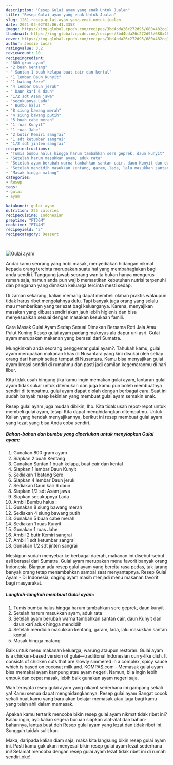 ```yaml
---
description: "Resep Gulai ayam yang enak Untuk Jualan"
title: "Resep Gulai ayam yang enak Untuk Jualan"
slug: 1261-resep-gulai-ayam-yang-enak-untuk-jualan
date: 2021-02-02T02:06:41.335Z
image: https://img-global.cpcdn.com/recipes/3bd4bda26c272d95/680x482cq70/gulai-ayam-foto-resep-utama.jpg
thumbnail: https://img-global.cpcdn.com/recipes/3bd4bda26c272d95/680x482cq70/gulai-ayam-foto-resep-utama.jpg
cover: https://img-global.cpcdn.com/recipes/3bd4bda26c272d95/680x482cq70/gulai-ayam-foto-resep-utama.jpg
author: Jessie Lucas
ratingvalue: 3.2
reviewcount: 10
recipeingredient:
- "800 gram ayam"
- "2 buah Kentang"
- " Santan 1 buah kelapa buat cair dan kental"
- "1 lembar Daun Kunyit"
- "1 batang Sere"
- "4 lembar Daun jeruk"
- " Daun kari 6 daun"
- "1/2 sdt Asam jawa"
- "secukupnya Lada"
- " Bumbu halus "
- "8 siung bawang merah"
- "4 siung bawang putih"
- "5 buah cabe merah"
- "1 ruas Kunyit"
- "1 ruas Jahe"
- "2 butir Kemiri sangrai"
- "1 sdt ketumbar sangrai"
- "1/2 sdt jinten sangrai"
recipeinstructions:
- "Tumis bumbu halus hingga harum tambahkan sere geprek, daun kunyit"
- "Setelah harum masukkan ayam, aduk rata"
- "Setelah ayam berubah warna tambahkan santan cair, daun Kunyit dan daun kari aduk hingga mendidih"
- "Setelah mendidih masukkan kentang, garam, lada, lalu masukkan santan kental"
- "Masak hingga matang"
categories:
- Resep
tags:
- gulai
- ayam

katakunci: gulai ayam 
nutrition: 225 calories
recipecuisine: Indonesian
preptime: "PT36M"
cooktime: "PT44M"
recipeyield: "3"
recipecategory: Dessert

---
```



![Gulai ayam](https://img-global.cpcdn.com/recipes/3bd4bda26c272d95/680x482cq70/gulai-ayam-foto-resep-utama.jpg)

Andai kamu seorang yang hobi masak, menyediakan hidangan nikmat kepada orang tercinta merupakan suatu hal yang membahagiakan bagi anda sendiri. Tanggung jawab seorang  wanita bukan hanya mengurus rumah saja, namun anda pun wajib memastikan kebutuhan nutrisi terpenuhi dan panganan yang dimakan keluarga tercinta mesti sedap.

Di zaman  sekarang, kalian memang dapat membeli olahan praktis walaupun tidak harus ribet mengolahnya dulu. Tapi banyak juga orang yang selalu mau memberikan yang terlezat bagi keluarganya. Karena, menyajikan masakan yang dibuat sendiri akan jauh lebih higienis dan bisa menyesuaikan sesuai dengan masakan kesukaan famili. 

Cara Masak Gulai Ayam Sedap Sesuai Dimakan Bersama Roti Jala Atau Pulut Kuning Resep gulai ayam padang maknyus ala dapur uni asri. Gulai ayam merupakan makanan yang berasal dari Sumatra.

Mungkinkah anda seorang penggemar gulai ayam?. Tahukah kamu, gulai ayam merupakan makanan khas di Nusantara yang kini disukai oleh setiap orang dari hampir setiap tempat di Nusantara. Kamu bisa menyajikan gulai ayam kreasi sendiri di rumahmu dan pasti jadi camilan kegemaranmu di hari libur.

Kita tidak usah bingung jika kamu ingin memakan gulai ayam, lantaran gulai ayam tidak sukar untuk ditemukan dan juga kamu pun boleh membuatnya sendiri di tempatmu. gulai ayam dapat diolah dengan berbagai cara. Saat ini sudah banyak resep kekinian yang membuat gulai ayam semakin enak.

Resep gulai ayam juga mudah dibikin, lho. Kita tidak usah repot-repot untuk membeli gulai ayam, tetapi Kita dapat menghidangkan ditempatmu. Untuk Kalian yang hendak menyajikannya, berikut ini resep membuat gulai ayam yang lezat yang bisa Anda coba sendiri.

<!--inarticleads1-->

##### Bahan-bahan dan bumbu yang diperlukan untuk menyiapkan Gulai ayam:

1. Gunakan 800 gram ayam
1. Siapkan 2 buah Kentang
1. Gunakan  Santan 1 buah kelapa, buat cair dan kental
1. Siapkan 1 lembar Daun Kunyit
1. Sediakan 1 batang Sere
1. Siapkan 4 lembar Daun jeruk
1. Sediakan  Daun kari 6 daun
1. Siapkan 1/2 sdt Asam jawa
1. Siapkan secukupnya Lada
1. Ambil  Bumbu halus :
1. Gunakan 8 siung bawang merah
1. Sediakan 4 siung bawang putih
1. Gunakan 5 buah cabe merah
1. Sediakan 1 ruas Kunyit
1. Gunakan 1 ruas Jahe
1. Ambil 2 butir Kemiri sangrai
1. Ambil 1 sdt ketumbar sangrai
1. Gunakan 1/2 sdt jinten sangrai


Meskipun sudah menyebar ke berbagai daerah, makanan ini disebut-sebut asli berasal dari Sumatra. Gulai ayam merupakan menu favorit banyak orang Indonesia. Biarpun ada resep gulai ayam yang bercita rasa pedas, tak jarang banyak orang tetap menambahkan sambal saat menyantapnya. Resep Gulai Ayam - Di Indonesia, daging ayam masih menjadi menu makanan favorit bagi masyarakat. 

<!--inarticleads2-->

##### Langkah-langkah membuat Gulai ayam:

1. Tumis bumbu halus hingga harum tambahkan sere geprek, daun kunyit
1. Setelah harum masukkan ayam, aduk rata
1. Setelah ayam berubah warna tambahkan santan cair, daun Kunyit dan daun kari aduk hingga mendidih
1. Setelah mendidih masukkan kentang, garam, lada, lalu masukkan santan kental
1. Masak hingga matang


Baik untuk menu makanan keluarga, warung ataupun restoran. Gulai ayam is a chicken-based version of gulai—traditional Indonesian curry-like dish. It consists of chicken cuts that are slowly simmered in a complex, spicy sauce which is based on coconut milk and. KOMPAS.com - Memasak gulai ayam bisa memakai ayam kampung atau ayam negeri. Namun, bila ingin lebih empuk dan cepat masak, lebih baik gunakan ayam negeri saja. 

Wah ternyata resep gulai ayam yang nikamt sederhana ini gampang sekali ya! Kamu semua dapat menghidangkannya. Resep gulai ayam Sangat cocok sekali buat kamu yang baru akan belajar memasak atau juga bagi kamu yang telah ahli dalam memasak.

Apakah kamu tertarik mencoba bikin resep gulai ayam nikmat tidak ribet ini? Kalau ingin, ayo kalian segera buruan siapkan alat-alat dan bahan-bahannya, lantas buat deh Resep gulai ayam yang lezat dan tidak ribet ini. Sungguh taidak sulit kan. 

Maka, daripada kalian diam saja, maka kita langsung bikin resep gulai ayam ini. Pasti kamu gak akan menyesal bikin resep gulai ayam lezat sederhana ini! Selamat mencoba dengan resep gulai ayam lezat tidak ribet ini di rumah sendiri,oke!.

